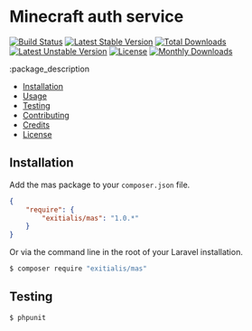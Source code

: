 Minecraft auth service
================

[![Build Status](https://travis-ci.org/Exitialis/Mas.svg?branch=master)](https://travis-ci.org/Exitialis/Mas)
[![Latest Stable Version](https://poser.pugx.org/exitialis/mas/v/stable)](https://packagist.org/packages/exitialis/mas)
[![Total Downloads](https://poser.pugx.org/exitialis/mas/downloads)](https://packagist.org/packages/exitialis/mas)
[![Latest Unstable Version](https://poser.pugx.org/exitialis/mas/v/unstable)](https://packagist.org/packages/exitialis/mas)
[![License](https://poser.pugx.org/exitialis/mas/license)](https://packagist.org/packages/exitialis/mas)
[![Monthly Downloads](https://poser.pugx.org/exitialis/mas/d/monthly)](https://packagist.org/packages/exitialis/mas)

:package_description

- [Installation](#installation)
- [Usage](#usage)
- [Testing](#testing)
- [Contributing](#contributing)
- [Credits](#credits)
- [License](#license)


Installation
------------

Add the mas package to your `composer.json` file.

``` json
{
    "require": {
        "exitialis/mas": "1.0.*"
    }
}
```

Or via the command line in the root of your Laravel installation.

``` bash
$ composer require "exitialis/mas"
```


Testing
-------

``` bash
$ phpunit
```
